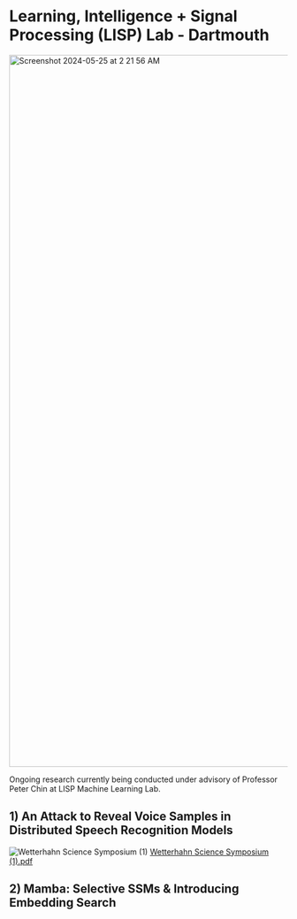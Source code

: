 # Learning, Intelligence + Signal Processing (LISP) Lab - Dartmouth

<img width="1288" alt="Screenshot 2024-05-25 at 2 21 56 AM" src="https://github.com/aniketxdey/lisp/assets/168318141/aafccad9-ce0b-473e-bbb3-c2f2e04f44cf">

Ongoing research currently being conducted under advisory of Professor Peter Chin at LISP Machine Learning Lab. 

## 1) An Attack to Reveal Voice Samples in Distributed Speech Recognition Models 
![Wetterhahn Science Symposium (1)](https://github.com/aniketxdey/lisp/assets/168318141/f18d3f1e-ea69-4671-8697-3675f63843e1)
[Wetterhahn Science Symposium (1).pdf](https://github.com/aniketxdey/lisp/files/15441960/Wetterhahn.Science.Symposium.1.pdf)

## 2) Mamba: Selective SSMs & Introducing Embedding Search
